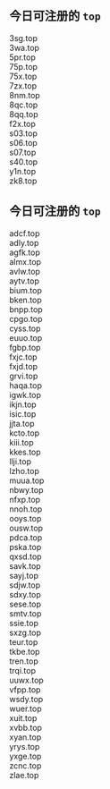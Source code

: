 
## 今日可注册的 `top`
>
3sg.top   
3wa.top   
5pr.top   
75p.top   
75x.top   
7zx.top   
8nm.top   
8qc.top   
8qq.top   
f2x.top   
s03.top   
s06.top   
s07.top   
s40.top   
y1n.top   
zk8.top   


## 今日可注册的 `top`
>
adcf.top   
adly.top   
agfk.top   
almx.top   
avlw.top   
aytv.top   
bium.top   
bken.top   
bnpp.top   
cpgo.top   
cyss.top   
euuo.top   
fgbp.top   
fxjc.top   
fxjd.top   
grvi.top   
haqa.top   
igwk.top   
ikjn.top   
isic.top   
jjta.top   
kcto.top   
kiii.top   
kkes.top   
llji.top   
lzho.top   
muua.top   
nbwy.top   
nfxp.top   
nnoh.top   
ooys.top   
ousw.top   
pdca.top   
pska.top   
qxsd.top   
savk.top   
sayj.top   
sdjw.top   
sdxy.top   
sese.top   
smtv.top   
ssie.top   
sxzg.top   
teur.top   
tkbe.top   
tren.top   
trqi.top   
uuwx.top   
vfpp.top   
wsdy.top   
wuer.top   
xuit.top   
xvbb.top   
xyan.top   
yrys.top   
yxge.top   
zcnc.top   
zlae.top   


